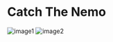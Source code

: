 # Catch The Nemo 

![image1](https://1drv.ms/i/s!AnkmOIgsvIHqwny37oWKgJ_XFPP5?e=PO3sdI)    ![image2](https://1drv.ms/i/s!AnkmOIgsvIHqwn11LuFyLlkHnZkS?e=nhT343)
